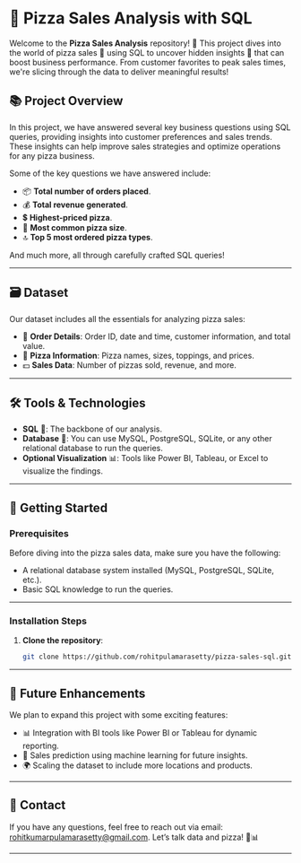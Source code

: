 # 🍕 Pizza Sales Analysis with SQL

Welcome to the **Pizza Sales Analysis** repository! 🎉 This project dives into the world of pizza sales 🍕 using SQL to uncover hidden insights 🧠 that can boost business performance. From customer favorites to peak sales times, we're slicing through the data to deliver meaningful results!

## 📚 Project Overview

In this project, we have answered several key business questions using SQL queries, providing insights into customer preferences and sales trends. These insights can help improve sales strategies and optimize operations for any pizza business.

Some of the key questions we have answered include:

- 📦 **Total number of orders placed**.
- 💰 **Total revenue generated**.
- 💲 **Highest-priced pizza**.
- 🍕 **Most common pizza size**.
- 🔝 **Top 5 most ordered pizza types**.

And much more, all through carefully crafted SQL queries!

---

## 🗃 Dataset

Our dataset includes all the essentials for analyzing pizza sales:

- 📝 **Order Details**: Order ID, date and time, customer information, and total value.
- 🍕 **Pizza Information**: Pizza names, sizes, toppings, and prices.
- 💵 **Sales Data**: Number of pizzas sold, revenue, and more.

---

## 🛠 Tools & Technologies

- **SQL** 🐘: The backbone of our analysis.
- **Database** 💽: You can use MySQL, PostgreSQL, SQLite, or any other relational database to run the queries.
- **Optional Visualization** 📊: Tools like Power BI, Tableau, or Excel to visualize the findings.

---

## 🚀 Getting Started

### Prerequisites

Before diving into the pizza sales data, make sure you have the following:

- A relational database system installed (MySQL, PostgreSQL, SQLite, etc.).
- Basic SQL knowledge to run the queries.

---

### Installation Steps

1. **Clone the repository**:
   ```bash
   git clone https://github.com/rohitpulamarasetty/pizza-sales-sql.git

---

## 🌟 Future Enhancements

We plan to expand this project with some exciting features:

- 📊 Integration with BI tools like Power BI or Tableau for dynamic reporting.
- 🤖 Sales prediction using machine learning for future insights.
- 🌍 Scaling the dataset to include more locations and products.

---

## 📧 Contact

If you have any questions, feel free to reach out via email: rohitkumarpulamarasetty@gmail.com. Let’s talk data and pizza! 🍕📊

---
